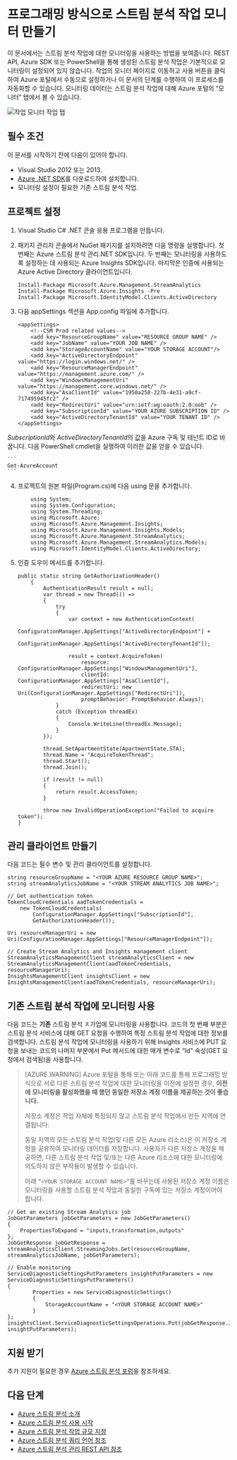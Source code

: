 <properties 
	pageTitle="프로그래밍 방식으로 스트림 분석에서 작업 모니터링| Microsoft Azure" 
	description="REST API, Azure SDK 또는 PowerShell을 통해 생성된 스트림 분석 작업을 프로그래밍 방식으로 모니터링하는 방법에 대해 알아봅니다."
	keywords=".net 모니터, 작업 모니터, 응용 프로그램 모니터링"
	services="stream-analytics" 
	documentationCenter="" 
	authors="jeffstokes72" 
	manager="jhubbard" 
	editor="cgronlun"/>

<tags 
	ms.service="stream-analytics" 
	ms.devlang="na" 
	ms.topic="article" 
	ms.tgt_pltfrm="na" 
	ms.workload="data-services" 
	ms.date="07/27/2016" 
	ms.author="jeffstok"/>


# 프로그래밍 방식으로 스트림 분석 작업 모니터 만들기
 이 문서에서는 스트림 분석 작업에 대한 모니터링을 사용하는 방법을 보여줍니다. REST API, Azure SDK 또는 PowerShell을 통해 생성된 스트림 분석 작업은 기본적으로 모니터링이 설정되어 있지 않습니다. 작업의 모니터 페이지로 이동하고 사용 버튼을 클릭하여 Azure 포털에서 수동으로 설정하거나 이 문서의 단계를 수행하여 이 프로세스를 자동화할 수 있습니다. 모니터링 데이터는 스트림 분석 작업에 대해 Azure 포털의 “모니터” 탭에서 볼 수 있습니다.

![작업 모니터 작업 탭](./media/stream-analytics-monitor-jobs/stream-analytics-monitor-jobs-tab.png)

## 필수 조건
이 문서를 시작하기 전에 다음이 있어야 합니다.

- Visual Studio 2012 또는 2013.
- [Azure .NET SDK](https://azure.microsoft.com/downloads/)를 다운로드하여 설치합니다.
- 모니터링 설정이 필요한 기존 스트림 분석 작업.

## 프로젝트 설정

1.	Visual Studio C# .NET 콘솔 응용 프로그램을 만듭니다.
2.	패키지 관리자 콘솔에서 NuGet 패키지를 설치하려면 다음 명령을 실행합니다. 첫 번째는 Azure 스트림 분석 관리.NET SDK입니다. 두 번째는 모니터링을 사용하도록 설정하는 데 사용되는 Azure Insights SDK입니다. 마지막은 인증에 사용되는 Azure Active Directory 클라이언트입니다.

    ```
    Install-Package Microsoft.Azure.Management.StreamAnalytics
    Install-Package Microsoft.Azure.Insights -Pre
    Install-Package Microsoft.IdentityModel.Clients.ActiveDirectory
    ```

3.	다음 appSettings 섹션을 App.config 파일에 추가합니다.

    ```
    <appSettings>
    	<!--CSM Prod related values-->
    	<add key="ResourceGroupName" value="RESOURCE GROUP NAME" />
    	<add key="JobName" value="YOUR JOB NAME" />
    	<add key="StorageAccountName" value="YOUR STORAGE ACCOUNT"/>
    	<add key="ActiveDirectoryEndpoint" value="https://login.windows.net/" />
    	<add key="ResourceManagerEndpoint" value="https://management.azure.com/" />
    	<add key="WindowsManagementUri" value="https://management.core.windows.net/" />
    	<add key="AsaClientId" value="1950a258-227b-4e31-a9cf-717495945fc2" />
    	<add key="RedirectUri" value="urn:ietf:wg:oauth:2.0:oob" />
    	<add key="SubscriptionId" value="YOUR AZURE SUBSCRIPTION ID" />
    	<add key="ActiveDirectoryTenantId" value="YOUR TENANT ID" />
    </appSettings>
	```
*SubscriptionId*와 *ActiveDirectoryTenantId*의 값을 Azure 구독 및 테넌트 ID로 바꿉니다. 다음 PowerShell cmdlet을 실행하여 이러한 값을 얻을 수 있습니다.

    ```
    Get-AzureAccount
    ```
4.	프로젝트의 원본 파일(Program.cs)에 다음 using 문을 추가합니다.

    ```
        using System;
        using System.Configuration;
        using System.Threading;
        using Microsoft.Azure;
        using Microsoft.Azure.Management.Insights;
        using Microsoft.Azure.Management.Insights.Models;
        using Microsoft.Azure.Management.StreamAnalytics;
        using Microsoft.Azure.Management.StreamAnalytics.Models;
        using Microsoft.IdentityModel.Clients.ActiveDirectory;
    ```
5.	인증 도우미 메서드를 추가합니다.

        public static string GetAuthorizationHeader()
        	{
        		AuthenticationResult result = null;
        		var thread = new Thread(() =>
        		{
        			try
        			{
            			var context = new AuthenticationContext(
                			ConfigurationManager.AppSettings["ActiveDirectoryEndpoint"] +
                			ConfigurationManager.AppSettings["ActiveDirectoryTenantId"]);

            			result = context.AcquireToken(
                			resource: ConfigurationManager.AppSettings["WindowsManagementUri"],
                			clientId: ConfigurationManager.AppSettings["AsaClientId"],
                			redirectUri: new Uri(ConfigurationManager.AppSettings["RedirectUri"]),
                			promptBehavior: PromptBehavior.Always);
        			}
        			catch (Exception threadEx)
        			{
            			Console.WriteLine(threadEx.Message);
        			}
    			});

    			thread.SetApartmentState(ApartmentState.STA);
    			thread.Name = "AcquireTokenThread";
    			thread.Start();
    			thread.Join();

    			if (result != null)
    			{
        			return result.AccessToken;
    			}

    			throw new InvalidOperationException("Failed to acquire token");
        }

## 관리 클라이언트 만들기
다음 코드는 필수 변수 및 관리 클라이언트를 설정합니다.

    string resourceGroupName = "<YOUR AZURE RESOURCE GROUP NAME>";
    string streamAnalyticsJobName = "<YOUR STREAM ANALYTICS JOB NAME>";

    // Get authentication token
    TokenCloudCredentials aadTokenCredentials =
    	new TokenCloudCredentials(
    		ConfigurationManager.AppSettings["SubscriptionId"],
    		GetAuthorizationHeader());

    Uri resourceManagerUri = new
    Uri(ConfigurationManager.AppSettings["ResourceManagerEndpoint"]);

    // Create Stream Analytics and Insights management client
    StreamAnalyticsManagementClient streamAnalyticsClient = new
    StreamAnalyticsManagementClient(aadTokenCredentials, resourceManagerUri);
    InsightsManagementClient insightsClient = new
    InsightsManagementClient(aadTokenCredentials, resourceManagerUri);

## 기존 스트림 분석 작업에 모니터링 사용

다음 코드는 **기존** 스트림 분석 ㅈ가업에 모니터링을 사용합니다. 코드의 첫 번째 부분은 스트림 분석 서비스에 대해 GET 요청을 수행하여 특정 스트림 분석 작업에 대한 정보를 검색합니다. 스트림 분석 작업에 모니터링을 사용하기 위해 Insights 서비스에 PUT 요청을 보내는 코드의 나머지 부분에서 Put 메서드에 대한 매개 변수로 “Id” 속성(GET 요청에서 검색됨)을 사용합니다.

> [AZURE.WARNING]
Azure 포털을 통해 또는 아래 코드를 통해 프로그래밍 방식으로 서로 다른 스트림 분석 작업에 대한 모니터링을 이전에 설정한 경우, **이전에 모니터링을 활성화했을 때 했던 동일한 저장소 계정 이름을 제공하는 것이 좋습니다.**
> 
> 저장소 계정은 작업 자체에 특정되지 않고 스트림 분석 작업에서 만든 지역에 연결됩니다.
> 
> 동일 지역의 모든 스트림 분석 작업(및 다른 모든 Azure 리소스)은 이 저장소 계정을 공유하여 모니터링 데이터를 저장합니다. 사용자가 다른 저장소 계정을 제공하면, 다른 스트림 분석 작업 및/또는 다른 Azure 리소스에 대한 모니터링에 의도하지 않은 부작용이 발생할 수 있습니다.
> 
> 아래 ```“<YOUR STORAGE ACCOUNT NAME>”```를 바꾸는데 사용된 저장소 계정 이름은 모니터링을 사용할 스트림 분석 작업과 동일한 구독에 있는 저장소 계정이어야 합니다.

    // Get an existing Stream Analytics job
    JobGetParameters jobGetParameters = new JobGetParameters()
    {
    	PropertiesToExpand = "inputs,transformation,outputs"
    };
    JobGetResponse jobGetResponse = streamAnalyticsClient.StreamingJobs.Get(resourceGroupName, streamAnalyticsJobName, jobGetParameters);

    // Enable monitoring
    ServiceDiagnosticSettingsPutParameters insightPutParameters = new ServiceDiagnosticSettingsPutParameters()
    {
    		Properties = new ServiceDiagnosticSettings()
    		{
        		StorageAccountName = "<YOUR STORAGE ACCOUNT NAME>"
    		}
    };
    insightsClient.ServiceDiagnosticSettingsOperations.Put(jobGetResponse.Job.Id, insightPutParameters);



## 지원 받기
추가 지원이 필요한 경우 [Azure 스트림 분석 포럼](https://social.msdn.microsoft.com/Forums/ko-KR/home?forum=AzureStreamAnalytics)을 참조하세요.


## 다음 단계

- [Azure 스트림 분석 소개](stream-analytics-introduction.md)
- [Azure 스트림 분석 사용 시작](stream-analytics-get-started.md)
- [Azure 스트림 분석 작업 규모 지정](stream-analytics-scale-jobs.md)
- [Azure 스트림 분석 쿼리 언어 참조](https://msdn.microsoft.com/library/azure/dn834998.aspx)
- [Azure 스트림 분석 관리 REST API 참조](https://msdn.microsoft.com/library/azure/dn835031.aspx)
 

<!---HONumber=AcomDC_0921_2016-->